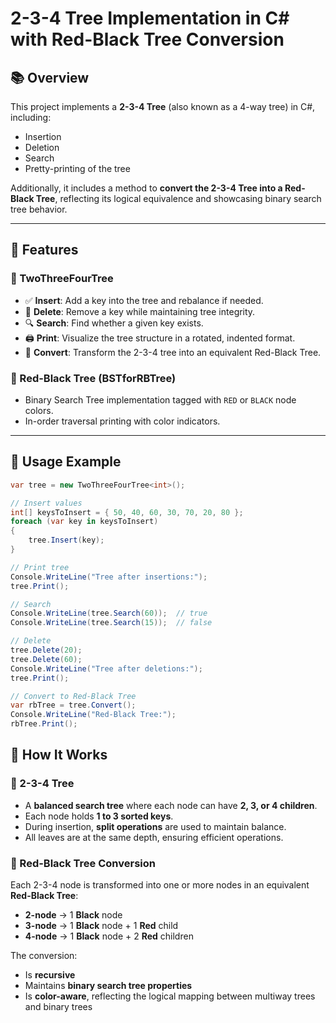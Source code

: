 # 2-3-4 Tree Implementation in C# with Red-Black Tree Conversion

## 📚 Overview

This project implements a **2-3-4 Tree** (also known as a 4-way tree) in C#, including:

- Insertion
- Deletion
- Search
- Pretty-printing of the tree

Additionally, it includes a method to **convert the 2-3-4 Tree into a Red-Black Tree**, reflecting its logical equivalence and showcasing binary search tree behavior.

---

## 🚀 Features

### 🌳 TwoThreeFourTree
- ✅ **Insert**: Add a key into the tree and rebalance if needed.
- 🧹 **Delete**: Remove a key while maintaining tree integrity.
- 🔍 **Search**: Find whether a given key exists.
- 🖨️ **Print**: Visualize the tree structure in a rotated, indented format.
- 🔄 **Convert**: Transform the 2-3-4 tree into an equivalent Red-Black Tree.

### 🌈 Red-Black Tree (BSTforRBTree)
- Binary Search Tree implementation tagged with `RED` or `BLACK` node colors.
- In-order traversal printing with color indicators.

---

## 🧪 Usage Example

```csharp
var tree = new TwoThreeFourTree<int>();

// Insert values
int[] keysToInsert = { 50, 40, 60, 30, 70, 20, 80 };
foreach (var key in keysToInsert)
{
    tree.Insert(key);
}

// Print tree
Console.WriteLine("Tree after insertions:");
tree.Print();

// Search
Console.WriteLine(tree.Search(60));  // true
Console.WriteLine(tree.Search(15));  // false

// Delete
tree.Delete(20);
tree.Delete(60);
Console.WriteLine("Tree after deletions:");
tree.Print();

// Convert to Red-Black Tree
var rbTree = tree.Convert();
Console.WriteLine("Red-Black Tree:");
rbTree.Print();
```
## 🧠 How It Works

### 📌 2-3-4 Tree

- A **balanced search tree** where each node can have **2, 3, or 4 children**.
- Each node holds **1 to 3 sorted keys**.
- During insertion, **split operations** are used to maintain balance.
- All leaves are at the same depth, ensuring efficient operations.

### 📌 Red-Black Tree Conversion

Each 2-3-4 node is transformed into one or more nodes in an equivalent **Red-Black Tree**:

- **2-node** → 1 **Black** node
- **3-node** → 1 **Black** node + 1 **Red** child
- **4-node** → 1 **Black** node + 2 **Red** children

The conversion:
- Is **recursive**
- Maintains **binary search tree properties**
- Is **color-aware**, reflecting the logical mapping between multiway trees and binary trees
